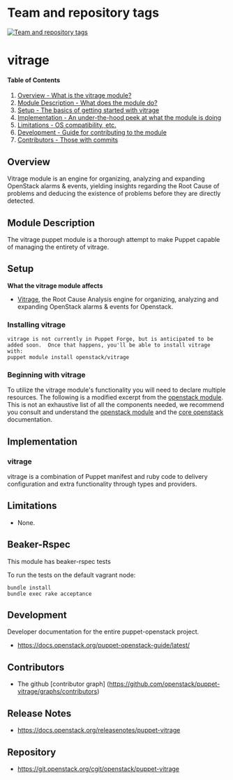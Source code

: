 Team and repository tags
========================

[![Team and repository tags](https://governance.openstack.org/tc/badges/puppet-vitrage.svg)](https://governance.openstack.org/tc/reference/tags/index.html)

<!-- Change things from this point on -->

vitrage
=======

#### Table of Contents

1. [Overview - What is the vitrage module?](#overview)
2. [Module Description - What does the module do?](#module-description)
3. [Setup - The basics of getting started with vitrage](#setup)
4. [Implementation - An under-the-hood peek at what the module is doing](#implementation)
5. [Limitations - OS compatibility, etc.](#limitations)
6. [Development - Guide for contributing to the module](#development)
7. [Contributors - Those with commits](#contributors)

Overview
--------

Vitrage module is an engine for organizing, analyzing and expanding OpenStack alarms & events, yielding insights regarding the Root Cause of problems and deducing the existence of problems before they are directly detected.

Module Description
------------------

The vitrage puppet module is a thorough attempt to make Puppet capable of managing the entirety of vitrage.

Setup
-----

**What the vitrage module affects**

* [Vitrage](https://wiki.openstack.org/wiki/Vitrage), the Root Cause Analysis engine for organizing, analyzing and expanding OpenStack alarms & events for Openstack.

### Installing vitrage

    vitrage is not currently in Puppet Forge, but is anticipated to be added soon.  Once that happens, you'll be able to install vitrage with:
    puppet module install openstack/vitrage

### Beginning with vitrage

To utilize the vitrage module's functionality you will need to declare multiple resources.  The following is a modified excerpt from the [openstack module](https://github.com/stackforge/puppet-openstack).  This is not an exhaustive list of all the components needed, we recommend you consult and understand the [openstack module](https://github.com/stackforge/puppet-openstack) and the [core openstack](http://docs.openstack.org) documentation.

Implementation
--------------

### vitrage

vitrage is a combination of Puppet manifest and ruby code to delivery configuration and extra functionality through types and providers.

Limitations
------------

* None.

Beaker-Rspec
------------

This module has beaker-rspec tests

To run the tests on the default vagrant node:

```shell
bundle install
bundle exec rake acceptance
```

Development
-----------

Developer documentation for the entire puppet-openstack project.

* https://docs.openstack.org/puppet-openstack-guide/latest/

Contributors
------------

* The github [contributor graph] (https://github.com/openstack/puppet-vitrage/graphs/contributors)

Release Notes
-------------

* https://docs.openstack.org/releasenotes/puppet-vitrage

Repository
----------

* https://git.openstack.org/cgit/openstack/puppet-vitrage
